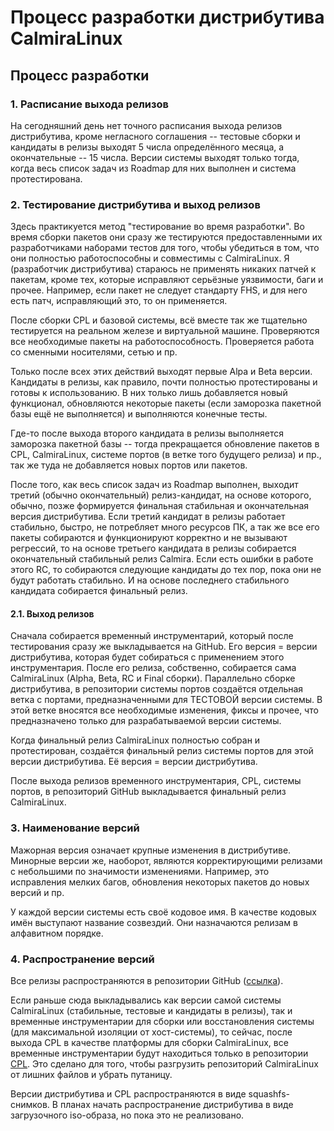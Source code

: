 # Процесс разработки дистрибутива CalmiraLinux

## Процесс разработки

### 1. Расписание выхода релизов

На сегодняшний день нет точного расписания выхода релизов дистрибутива, кроме
негласного соглашения -- тестовые сборки и кандидаты в релизы выходят 5 числа
определённого месяца, а окончательные -- 15 числа. Версии системы выходят
только тогда, когда весь список задач из Roadmap для них выполнен и система
протестирована.

### 2. Тестирование дистрибутива и выход релизов

Здесь практикуется метод "тестирование во время разработки". Во время сборки
пакетов они сразу же тестируются предоставленными их разработчиками наборами
тестов для того, чтобы убедиться в том, что они полностью работоспособны и
совместимы с CalmiraLinux. Я (разработчик дистрибутива) стараюсь не применять
никаких патчей к пакетам, кроме тех, которые исправляют серьёзные уязвимости,
баги и прочее. Например, если пакет не следует стандарту FHS, и для него есть
патч, исправляющий это, то он применяется.

После сборки CPL и базовой системы, всё вместе так же тщательно тестируется на
реальном железе и виртуальной машине. Проверяются все необходимые пакеты на
работоспособность. Проверяется работа со сменными носителями, сетью и пр.

Только после всех этих действий выходят первые Alpa и Beta версии. Кандидаты в
релизы, как правило, почти полностью протестированы и готовы к использованию. В
них только лишь добавляется новый функционал, обновляются некоторые пакеты
(если заморозка пакетной базы ещё не выполняется) и выполняются конечные тесты.

Где-то после выхода второго кандидата в релизы выполняется заморозка пакетной
базы -- тогда прекращается обновление пакетов в CPL, CalmiraLinux, системе
портов (в ветке того будущего релиза) и пр., так же туда не добавляется новых
портов или пакетов.

После того, как весь список задач из Roadmap выполнен, выходит третий (обычно
окончательный) релиз-кандидат, на основе которого, обычно, позже формируется
финальная стабильная и окончательная версия дистрибутива. Если третий кандидат
в релизы работает стабильно, быстро, не потребляет много ресурсов ПК, а так же
все его пакеты собираются и функционируют корректно и не вызывают регрессий, то
на основе третьего кандидата в релизы собирается окончательный стабильный релиз
Calmira. Если есть ошибки в работе этого RC, то собираются следующие кандидаты
до тех пор, пока они не будут работать стабильно. И на основе последнего
стабильного кандидата собирается финальный релиз.

#### 2.1. Выход релизов

Сначала собирается временный инструментарий, который после тестирования сразу
же выкладывается на GitHub. Его версия = версии дистрибутива, которая будет
собираться с применением этого инструментария. После его релиза, собственно,
собирается сама CalmiraLinux (Alpha, Beta, RC и Final сборки). Параллельно
сборке дистрибутива, в репозитории системы портов создаётся отдельная ветка с
портами, предназначенными для ТЕСТОВОЙ версии системы. В этой ветке вносятся
все необходимые изменения, фиксы и прочее, что предназначено только для
разрабатываемой версии системы.

Когда финальный релиз CalmiraLinux полностью собран и протестирован, создаётся
финальный релиз системы портов для этой версии дистрибутива. Её версия = версии
дистрибутива.

После выхода релизов временного инструментария, CPL, системы портов, в репозиторий
GitHub выкладывается финальный релиз CalmiraLinux.

### 3. Наименование версий

Мажорная версия означает крупные изменения в дистрибутиве. Минорные версии же,
наоборот, являются корректирующими релизами с небольшими по значимости
изменениями. Например, это исправления мелких багов, обновления некоторых
пакетов до новых версий и пр.

У каждой версии системы есть своё кодовое имя. В качестве кодовых имён
выступают название созвездий. Они назначаются релизам в алфавитном порядке.

### 4. Распространение версий

Все релизы распространяются в репозитории GitHub ([ссылка](https://github.com/CalmiraLinux/CalmiraLinux/releases)).

Если раньше сюда выкладывались как версии самой системы CalmiraLinux (стабильные,
тестовые и кандидаты в релизы), так и временные инструментарии для сборки или
восстановления системы (для максимальной изоляции от хост-системы), то сейчас,
после выхода CPL в качестве платформы для сборки CalmiraLinux, все временные
инструментарии будут находиться только в репозитории [CPL](https://github.com/CalmiraLinux/CPL).
Это сделано для того, чтобы разгрузить репозиторий CalmiraLinux от лишних файлов
и убрать путаницу.

Версии дистрибутива и CPL распространяются в виде squashfs-снимков. В планах
начать распространение дистрибутива в виде загрузочного iso-образа, но пока
это не реализовано.

